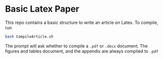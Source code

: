 # Basic Latex Paper

This repo contains a basic structure to write an article on Latex.
To compile, run

```bash
bash CompileArticle.sh
```

The prompt will ask whether to compile a `.pdf` or `.docx` document.
The figures and tables document, and the appendix are always compiled to `.pdf`
